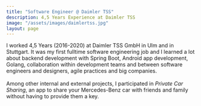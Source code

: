 ```yaml
---
title: "Software Engineer @ Daimler TSS"
description: 4,5 Years Experience at Daimler TSS
image: "/assets/images/daimlertss.jpg"
layout: page
---
```


I worked 4,5 Years (2016-2020) at Daimler TSS GmbH in Ulm and in Stuttgart. It was my first fulltime software engineering job and I learned a lot about backend development with Spring Boot, Android app development, Golang, collaboration within development teams and between software engineers and designers, agile practices and big companies.
<br><br>
Among other internal and external projects, I participated in *Private Car Sharing*, an app to share your Mercedes-Benz car with friends and family without having to provide them a key.